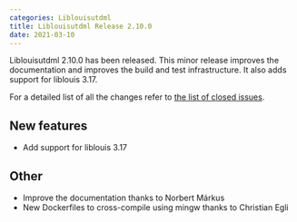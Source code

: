 ```yaml
---
categories: Liblouisutdml
title: Liblouisutdml Release 2.10.0
date: 2021-03-10
---
```


Liblouisutdml 2.10.0 has been released. This minor release improves
the documentation and improves the build and test infrastructure. It
also adds support for liblouis 3.17.

For a detailed list of all the changes refer to [the list of closed issues](https://github.com/liblouis/liblouisutdml/milestone/6?closed=1).

New features
------------

-   Add support for liblouis 3.17

Other
-----

-   Improve the documentation thanks to Norbert Márkus
-   New Dockerfiles to cross-compile using mingw thanks to Christian Egli
